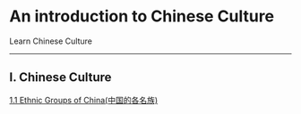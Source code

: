 # An introduction to Chinese Culture
Learn Chinese Culture

<hr>

## I. Chinese Culture

[1.1 Ethnic Groups of China(中国的各名族)](Culture/EthnicGroups/README.md)
